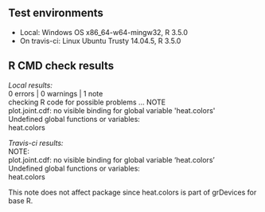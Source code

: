 ## Test environments
* Local: Windows OS  x86_64-w64-mingw32, R 3.5.0
* On travis-ci: Linux Ubuntu Trusty 14.04.5, R 3.5.0

## R CMD check results

*Local results:*  
0 errors | 0 warnings | 1 note   
checking R code for possible problems ... NOTE  
plot.joint.cdf: no visible binding for global variable 'heat.colors'  
Undefined global functions or variables:  
  heat.colors  

*Travis-ci results:*  
NOTE:  
plot.joint.cdf: no visible binding for global variable ‘heat.colors’  
Undefined global functions or variables:  
  heat.colors  

This note does not affect package since heat.colors is part of grDevices for base R.  


